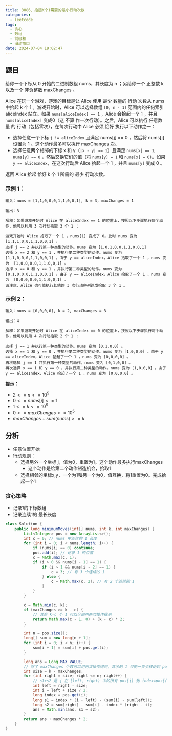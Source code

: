 ```yaml
---
title: 3086、拾起K个1需要的最小行动次数
categories:
  - leetcode
tags:
  - 贪心
  - 数组
  - 前缀和
  - 滑动窗口
date: 2024-07-04 19:02:47
---
```


## 题目
给你一个下标从 0 开始的二进制数组 nums，其长度为 n ；另给你一个 正整数 k 以及一个 非负整数 maxChanges 。

Alice 在玩一个游戏，游戏的目标是让 Alice 使用 最少 数量的 行动 次数从 nums 中拾起 k 个 1 。游戏开始时，Alice 可以选择数组 `[0, n - 1]` 范围内的任何索引 aliceIndex 站立。如果 `nums[aliceIndex] == 1` ，Alice 会拾起一个 1 ，并且 `nums[aliceIndex]` 变成0（这 不算 作一次行动）。之后，Alice 可以执行 任意数量 的 行动（包括零次），在每次行动中 Alice 必须 恰好 执行以下动作之一：

- 选择任意一个下标 `j != aliceIndex` 且满足 nums[j] == 0 ，然后将 nums[j] 设置为 1 。这个动作最多可以执行 maxChanges 次。
- 选择任意两个相邻的下标 x 和 y（`|x - y| == 1`）且满足 `nums[x] == 1`, `nums[y] == 0` ，然后交换它们的值（将 `nums[y] = 1` 和 `nums[x] = 0`）。如果 `y == aliceIndex`，在这次行动后 Alice 拾起一个 1 ，并且 `nums[y]` 变成 0 。

返回 Alice 拾起 恰好 k 个 1 所需的 最少 行动次数。

### 示例 1：
```
输入：nums = [1,1,0,0,0,1,1,0,0,1], k = 3, maxChanges = 1

输出：3

解释：如果游戏开始时 Alice 在 aliceIndex == 1 的位置上，按照以下步骤执行每个动作，他可以利用 3 次行动拾取 3 个 1 ：

游戏开始时 Alice 拾取了一个 1 ，nums[1] 变成了 0。此时 nums 变为 [1,1,1,0,0,1,1,0,0,1] 。
选择 j == 2 并执行第一种类型的动作。nums 变为 [1,0,1,0,0,1,1,0,0,1]
选择 x == 2 和 y == 1 ，并执行第二种类型的动作。nums 变为 [1,1,0,0,0,1,1,0,0,1] 。由于 y == aliceIndex，Alice 拾取了一个 1 ，nums 变为  [1,0,0,0,0,1,1,0,0,1] 。
选择 x == 0 和 y == 1 ，并执行第二种类型的动作。nums 变为 [0,1,0,0,0,1,1,0,0,1] 。由于 y == aliceIndex，Alice 拾取了一个 1 ，nums 变为  [0,0,0,0,0,1,1,0,0,1] 。
请注意，Alice 也可能执行其他的 3 次行动序列达成拾取 3 个 1 。
```
### 示例 2：
```
输入：nums = [0,0,0,0], k = 2, maxChanges = 3

输出：4

解释：如果游戏开始时 Alice 在 aliceIndex == 0 的位置上，按照以下步骤执行每个动作，他可以利用 4 次行动拾取 2 个 1 ：

选择 j == 1 并执行第一种类型的动作。nums 变为 [0,1,0,0] 。
选择 x == 1 和 y == 0 ，并执行第二种类型的动作。nums 变为 [1,0,0,0] 。由于 y == aliceIndex，Alice 拾起了一个 1 ，nums 变为 [0,0,0,0] 。
再次选择 j == 1 并执行第一种类型的动作。nums 变为 [0,1,0,0] 。
再次选择 x == 1 和 y == 0 ，并执行第二种类型的动作。nums 变为 [1,0,0,0] 。由于y == aliceIndex，Alice 拾起了一个 1 ，nums 变为 [0,0,0,0] 。
``` 
**提示：**

- $2 <= n <= 10^5$
- $0 <= nums[i] <= 1$
- $1 <= k <= 10^5$
- $0 <= maxChanges <= 10^5$
- $maxChanges + sum(nums) >= k$

## 分析

- 任意位置开始
- 行动规则：
	- 选择另外一个坐标 j，值为0，重置为1。这个动作最多执行maxChanges
		- 这个动作是给第二个动作制造机会，拾取1
	- 选择相邻的坐标x,y，一个为1和另一个为0，值互换，将1重置为0。完成拾起一个1

### 贪心策略

- 记录1的下标数组
- 记录连续1的 最长长度

```java
class Solution {
    public long minimumMoves(int[] nums, int k, int maxChanges) {
        List<Integer> pos = new ArrayList<>();
        int c = 0; // nums 中连续的 1 长度
        for (int i = 0; i < nums.length; i++) {
            if (nums[i] == 0) continue;
            pos.add(i); // 记录 1 的位置
            c = Math.max(c, 1);
            if (i > 0 && nums[i - 1] == 1) {
                if (i > 1 && nums[i - 2] == 1) {
                    c = 3; // 有 3 个连续的 1
                } else {
                    c = Math.max(c, 2); // 有 2 个连续的 1
                }
            }
        }

        c = Math.min(c, k);
        if (maxChanges >= k - c) {
            // 其余 k-c 个 1 可以全部用两次操作得到
            return Math.max(c - 1, 0) + (k - c) * 2;
        }

        int n = pos.size();
        long[] sum = new long[n + 1];
        for (int i = 0; i < n; i++) {
            sum[i + 1] = sum[i] + pos.get(i);
        }

        long ans = Long.MAX_VALUE;
        // 除了 maxChanges 个数可以用两次操作得到，其余的 1 只能一步步移动到 pos[i]
        int size = k - maxChanges;
        for (int right = size; right <= n; right++) {
            // s1+s2 是 j 在 [left, right) 中的所有 pos[j] 到 index=pos[(left+right)/2] 的距离之和
            int left = right - size;
            int i = left + size / 2;
            long index = pos.get(i);
            long s1 = index * (i - left) - (sum[i] - sum[left]);
            long s2 = sum[right] - sum[i] - index * (right - i);
            ans = Math.min(ans, s1 + s2);
        }
        return ans + maxChanges * 2;
    }
}
```